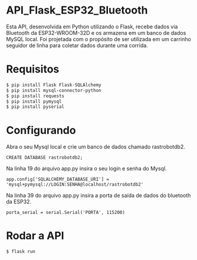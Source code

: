 # API_Flask_ESP32_Bluetooth

Esta API, desenvolvida em Python utilizando o Flask, recebe dados via Bluetooth da ESP32-WROOM-32D e os armazena em um banco de dados MySQL local. Foi projetada com o propósito de ser utilizada em um carrinho seguidor de linha para coletar dados durante uma corrida.

# Requisitos

```bash
$ pip install Flask Flask-SQLAlchemy 
$ pip install mysql-connector-python
$ pip install requests
$ pip install pymysql
$ pip install pyserial

```

# Configurando
Abra o seu Mysql local e crie um banco de dados chamado rastrobotdb2.
```
CREATE DATABASE rastrobotdb2;
```

Na linha 19 do arquivo app.py insira o seu login e senha do Mysql.

```
app.config['SQLALCHEMY_DATABASE_URI'] = 'mysql+pymysql://LOGIN:SENHA@localhost/rastrobotdb2'
```

Na linha 39 do arquivo app.py insira a porta de saída de dados do bluetooth da ESP32.

```
porta_serial = serial.Serial('PORTA', 115200)
```

# Rodar a API
```bash
$ flask run
```
